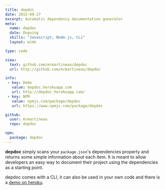 ```yaml
---
title: depdoc
date: 2015-09-27
excerpt: Automatic dependency documentation generator
meta:
  name: depdoc
  date: Ongoing
  skills: "Javascript, Node.js, CLi"
  layout: wide

type: code

view:
  text: github.com/mrmartineau/depdoc
  url: http://github.com/mrmartineau/depdoc

info:
 - key: Demo
   value: depdoc.herokuapp.com
   url: http://depdoc.herokuapp.com/
 - key: NPM
   value: npmjs.com/package/depdoc
   url: https://www.npmjs.com/package/depdoc

github:
  user: mrmartineau
  repo: depdoc

npm:
  package: depdoc
---
```

**depdoc** simply scans your `package.json`'s dependencies property and returns some simple information about each item. It is meant to allow developers an easy way to document their project using the dependencies as a starting point.

depdoc comes with a CLI, it can also be used in your own code and there is a [demo on heroku](https://depdoc.herokuapp.com/).
